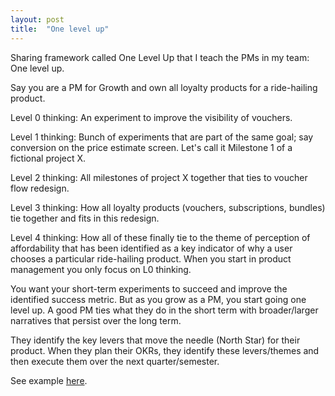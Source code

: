 ```yaml
---
layout: post
title:  "One level up"
---
```


Sharing framework called One Level Up that I teach the PMs in my team: One level up.

Say you are a PM for Growth and own all loyalty products for a ride-hailing product.

Level 0 thinking: An experiment to improve the visibility of vouchers.

Level 1 thinking: Bunch of experiments that are part of the same goal; say conversion on the price estimate screen. Let's call it Milestone 1 of a fictional project X.

Level 2 thinking: All milestones of project X together that ties to voucher flow redesign.

Level 3 thinking: How all loyalty products (vouchers, subscriptions, bundles) tie together and fits in this redesign.

Level 4 thinking: How all of these finally tie to the theme of perception of affordability that has been identified as a key indicator of why a user chooses a particular ride-hailing product. When you start in product management you only focus on L0 thinking.

You want your short-term experiments to succeed and improve the identified success metric. But as you grow as a PM, you start going one level up. A good PM ties what they do in the short term with broader/larger narratives that persist over the long term.

They identify the key levers that move the needle (North Star) for their product. When they plan their OKRs, they identify these levers/themes and then execute them over the next quarter/semester.

See example [here](https://docs.google.com/document/d/1DszNh1PTsSfYaO7o7tiIftSqaLjorrB5RQqptGlwcZ8/edit?usp=sharing).
